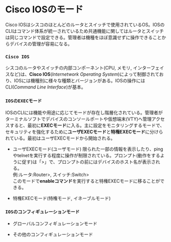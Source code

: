 # Cisco IOSのモード
Cisco IOSはシスコのほとんどのルータとスイッチで使用されているOS。IOSのCLIはコマンド体系が統一されているため共通機能に関してはルータとスイッチは同じコマンドで設定できる。管理者は機種をほぼ意識せずに操作できることからデバイスの管理が容易になる。

### `Cisco IOS`
シスコのルータやスイッチの内部コンポーネント(CPU, メモリ, インターフェイスなど)は、**Cisco IOS**(*Internetwork Operating System*)によって制御されており、IOSには機種別に様々な種類とバージョンがある。IOSの操作にはCLI(*Command Line Interface*)が基本。

### `IOSのEXECモード`
IOSのCLIには機能や用途に応じてモードが存在し階層化されている。管理者がターミナルソフトでデバイスのコンソールポートや仮想端末(VTY)へ管理アクセスすると、最初に**EXECモード**に入る。主に設定をモニタリングするモードで、セキュリティを強化するために**ユーザEXECモード**と**特権EXECモード**に分けられている。最初はユーザEXECモードから開始される。

- ユーザEXECモード(ユーザモード)
限られた一部の情報を表示したり、pingやtelnetを実行する程度に操作が制限されている。プロンプト(動作をするように促す)は「>」で、プロンプトの前にはデバイスのホスト名が表示される。  
例:ルータ:Router>, スイッチ:Switch>  
このモードで**enableコマンド**を実行すると特権EXECモードに移ることができる。

- 特権EXECモード(特権モード, イネーブルモード)


### `IOSのコンフィギュレーションモード`

- グローバルコンフィギュレーションモード

- その他のコンフィギュレーションモード
